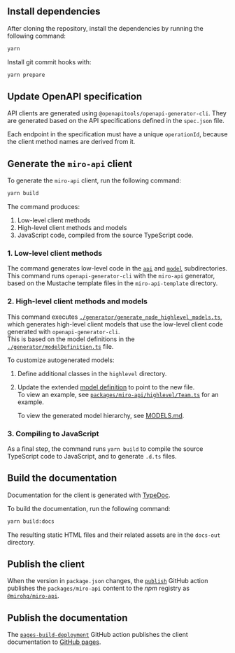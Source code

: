 ## Install dependencies

After cloning the repository, install the dependencies by running the following command:

```bash
yarn
```

Install git commit hooks with:

```bash
yarn prepare
```

## Update OpenAPI specification

API clients are generated using `@openapitools/openapi-generator-cli`. They are generated based on the API specifications defined in the `spec.json` file.

Each endpoint in the specification must have a unique `operationId`, because the client method names are derived from it.

## Generate the `miro-api` client

To generate the `miro-api` client, run the following command:

```bash
yarn build
```

The command produces:

1. Low-level client methods
2. High-level client methods and models
3. JavaScript code, compiled from the source TypeScript code.

### 1. Low-level client methods

The command generates low-level code in the [`api`](./api) and [`model`](./model) subdirectories.
This command runs `openapi-generator-cli` with the `miro-api` generator, based on the Mustache template files in the `miro-api-template` directory.

### 2. High-level client methods and models

This command executes [`./generator/generate_node_highlevel_models.ts`](./generator/generate_node_highlevel_models.ts), which generates high-level client models that use the low-level client code generated with `openapi-generator-cli`. \
This is based on the model definitions in the [`./generator/modelDefinition.ts`](./generator/modelDefinition.ts) file.

To customize autogenerated models:

1. Define additional classes in the `highlevel` directory.
2. Update the extended [model definition](/packages/generator/modelDefinition.ts) to point to the new file. \
   To view an example, see [`packages/miro-api/highlevel/Team.ts`](/packages/miro-api/highlevel/Team.ts) for an example.

   To view the generated model hierarchy, see [MODELS.md](./MODELS.md).

### 3. Compiling to JavaScript

As a final step, the command runs `yarn build` to compile the source TypeScript code to JavaScript, and to generate `.d.ts` files.

## Build the documentation

Documentation for the client is generated with [TypeDoc](https://typedoc.org/).

To build the documentation, run the following command:

```bash
yarn build:docs
```

The resulting static HTML files and their related assets are in the `docs-out` directory.

## Publish the client

When the version in `package.json` changes, the [`publish`](https://github.com/miroapp/api-clients/actions/workflows/publish.yml) GitHub action publishes the  `packages/miro-api` content to the *npm* registry as [`@mirohq/miro-api`](https://www.npmjs.com/package/@mirohq/miro-api).

## Publish the documentation

The [`pages-build-deployment`](https://github.com/miroapp/api-clients/actions/workflows/pages/pages-build-deployment) GitHub action publishes the client documentation to [GitHub pages](https://miroapp.github.io/api-clients/node/).

